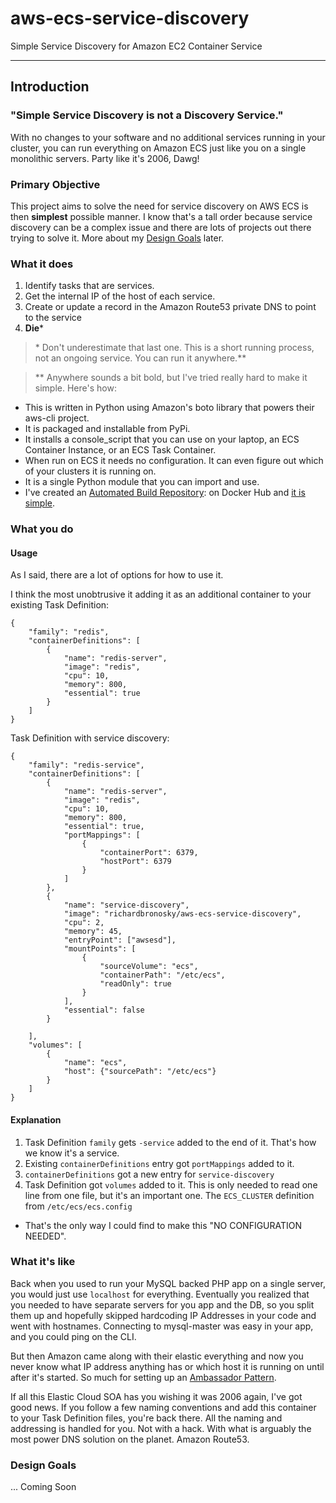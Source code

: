 # aws-ecs-service-discovery
Simple Service Discovery for Amazon EC2 Container Service

--------

## Introduction

### "Simple Service Discovery is not a Discovery Service."

With no changes to your software and no additional services running in your cluster, you can run everything on Amazon ECS just like you on a single monolithic servers. Party like it's 2006, Dawg!

### Primary Objective

This project aims to solve the need for service discovery on AWS ECS is then **simplest** possible manner. I know that's a tall order because service discovery can be a complex issue and there are lots of projects out there trying to solve it. More about my [Design Goals] later.

### What it does

1. Identify tasks that are services.
2. Get the internal IP of the host of each service.
3. Create or update a record in the Amazon Route53 private DNS to point to the service
4. **Die**\*

> \* Don't underestimate that last one. This is a short running process, not an ongoing service. You can run it anywhere.\*\*

> \*\* Anywhere sounds a bit bold, but I've tried really hard to make it simple. Here's how:

* This is written in Python using Amazon's boto library that powers their aws-cli project.
* It is packaged and installable from PyPi.
* It installs a console_script that you can use on your laptop, an ECS Container Instance, or an ECS Task Container.
* When run on ECS it needs no configuration. It can even figure out which of your clusters it is running on.
* It is a single Python module that you can import and use.
* I've created an [Automated Build Repository]: on Docker Hub and [it is simple].


### What you do

#### Usage 

As I said, there are a lot of options for how to use it.

I think the most unobtrusive it adding it as an additional container to your existing Task Definition:

    {
        "family": "redis",
        "containerDefinitions": [
            {
                "name": "redis-server",
                "image": "redis",
                "cpu": 10,
                "memory": 800,
                "essential": true
            }
        ]
    }

Task Definition with service discovery:

    {
        "family": "redis-service",
        "containerDefinitions": [
            {
                "name": "redis-server",
                "image": "redis",
                "cpu": 10,
                "memory": 800,
                "essential": true,
                "portMappings": [
                    {
                        "containerPort": 6379,
                        "hostPort": 6379
                    }
                ]
            },
            {
                "name": "service-discovery",
                "image": "richardbronosky/aws-ecs-service-discovery",
                "cpu": 2,
                "memory": 45,
                "entryPoint": ["awsesd"],
                "mountPoints": [
                    {
                        "sourceVolume": "ecs",
                        "containerPath": "/etc/ecs",
                        "readOnly": true
                    }
                ],
                "essential": false
            }

        ],
        "volumes": [
            {
                "name": "ecs",
                "host": {"sourcePath": "/etc/ecs"}
            }
        ]
    }

#### Explanation

1. Task Definition `family` gets `-service` added to the end of it. That's how we know it's a service.
2. Existing `containerDefinitions` entry got `portMappings` added to it.
3. `containerDefinitions` got a new entry for `service-discovery`
4. Task Definition got `volumes` added to it. This is only needed to read one line from one file, but it's an important one. The `ECS_CLUSTER` definition from `/etc/ecs/ecs.config`
 * That's the only way I could find to make this "NO CONFIGURATION NEEDED".

### What it's like

Back when you used to run your MySQL backed PHP app on a single server, you would just use `localhost` for everything. Eventually you realized that you needed to have separate servers for you app and the DB, so you split them up and hopefully skipped hardcoding IP Addresses in your code and went with hostnames. Connecting to mysql-master was easy in your app, and you could ping on the CLI.

But then Amazon came along with their elastic everything and now you never know what IP address anything has or which host it is running on until after it's started. So much for setting up an [Ambassador Pattern].

If all this Elastic Cloud SOA has you wishing it was 2006 again, I've got good news. If you follow a few naming conventions and add this container to your Task Definition files, you're back there. All the naming and addressing is handled for you. Not with a hack. With what is arguably the most power DNS solution on the planet. Amazon Route53.

### Design Goals

... Coming Soon

[Design Goals]: #design-goals
[Automated Build Repository]: https://registry.hub.docker.com/u/richardbronosky/aws-ecs-service-discovery/
[it is simple]: https://registry.hub.docker.com/u/richardbronosky/aws-ecs-service-discovery/dockerfile/
[Ambassador Pattern]: https://docs.docker.com/articles/ambassador_pattern_linking/
